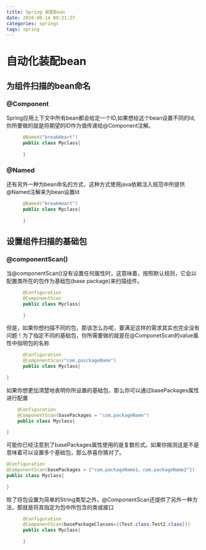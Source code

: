 ```yaml
---
title: Spring 装配Bean
date: 2018-06-14 09:21:27
categories: springs
tags: spring
---
```


# 自动化装配bean

## 为组件扫描的bean命名
### @Component   

Spring应用上下文中所有bean都会给定一个ID,如果想给这个bean设置不同的Id,你所要做的就是将期望的ID作为值传递给@Component注解。



````java
      @Named("breakHeart")
      public class Myclass{
    
      }
```` 

### @Named

还有另外一种为bean命名的方式，这种方式使用java依赖注入规范中所提供@Named注解来为bean设置Id


````java
      @Named("breakHeart")
      public class Myclass{
    
      }
````

## 设置组件扫描的基础包
### @componentScan()


当@componentScan()没有设置任何属性时，这意味着，按照默认规则，它会以配置类所在的包作为基础包(base package)来扫描组件。


````java
      @Configuration
      @ComponentScan
      public class Myclass{
    
      }
```` 

但是，如果你想扫描不同的包，那该怎么办呢，要满足这样的需求其实也完全没有问题！为了指定不同的基础包，你所需要做的就是在@ComponetScan的value属性中指明包的名称
````java
      @Configuration
      @ComponentScan("com.pasckageName")
      public class Myclass{
    
}
```` 

如果你想更加清楚地表明你所设置的基础包，那么你可以通过basePackages属性进行配置

````java
    @Configuration
    @ComponentScan(basePackages = "com.packageName")
    public class Myclass{
    
}
````


可能你已经注意到了basePackages属性使用的是复数形式。如果你揣测这是不是意味着可以设置多个基础包，那么恭喜你猜对了。


````java
@Configuration
@ComponentScan(basePackages = {"com.packageName1，com.packageName2"})
public class Myclass{
    
}
````


除了将包设置为简单的String类型之外，@ComponentScan还提供了另外一种方法，那就是将其指定为包中所包含的类或接口


````java
      @Configuration
      @ComponentScan(basePackageClasses={{Test.class,Test2.class}})
      public class Myclass{
    
      }
````
